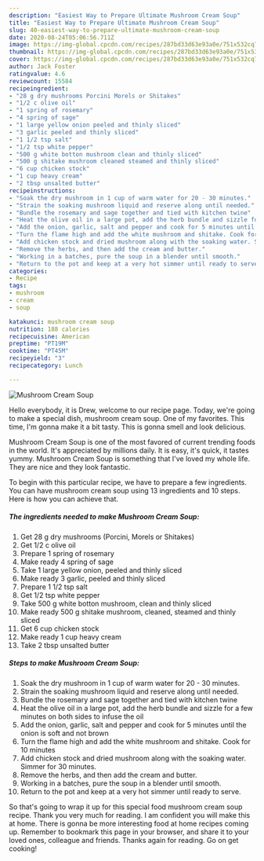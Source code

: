 ```yaml
---
description: "Easiest Way to Prepare Ultimate Mushroom Cream Soup"
title: "Easiest Way to Prepare Ultimate Mushroom Cream Soup"
slug: 40-easiest-way-to-prepare-ultimate-mushroom-cream-soup
date: 2020-08-24T05:06:56.711Z
image: https://img-global.cpcdn.com/recipes/287bd33d63e93a0e/751x532cq70/mushroom-cream-soup-recipe-main-photo.jpg
thumbnail: https://img-global.cpcdn.com/recipes/287bd33d63e93a0e/751x532cq70/mushroom-cream-soup-recipe-main-photo.jpg
cover: https://img-global.cpcdn.com/recipes/287bd33d63e93a0e/751x532cq70/mushroom-cream-soup-recipe-main-photo.jpg
author: Jack Foster
ratingvalue: 4.6
reviewcount: 15584
recipeingredient:
- "28 g dry mushrooms Porcini Morels or Shitakes"
- "1/2 c olive oil"
- "1 spring of rosemary"
- "4 spring of sage"
- "1 large yellow onion peeled and thinly sliced"
- "3 garlic peeled and thinly sliced"
- "1 1/2 tsp salt"
- "1/2 tsp white pepper"
- "500 g white botton mushroom clean and thinly sliced"
- "500 g shitake mushroom cleaned steamed and thinly sliced"
- "6 cup chicken stock"
- "1 cup heavy cream"
- "2 tbsp unsalted butter"
recipeinstructions:
- "Soak the dry mushroom in 1 cup of warm water for 20 - 30 minutes."
- "Strain the soaking mushroom liquid and reserve along until needed."
- "Bundle the rosemary and sage together and tied with kitchen twine"
- "Heat the olive oil in a large pot, add the herb bundle and sizzle for a few minutes on both sides to infuse the oil"
- "Add the onion, garlic, salt and pepper and cook for 5 minutes until the onion is soft and not brown"
- "Turn the flame high and add the white mushroom and shitake. Cook for 10 minutes"
- "Add chicken stock and dried mushroom along with the soaking water. Simmer for 30 minutes."
- "Remove the herbs, and then add the cream and butter."
- "Working in a batches, pure the soup in a blender until smooth."
- "Return to the pot and keep at a very hot simmer until ready to serve."
categories:
- Recipe
tags:
- mushroom
- cream
- soup

katakunci: mushroom cream soup 
nutrition: 188 calories
recipecuisine: American
preptime: "PT19M"
cooktime: "PT45M"
recipeyield: "3"
recipecategory: Lunch

---
```



![Mushroom Cream Soup](https://img-global.cpcdn.com/recipes/287bd33d63e93a0e/751x532cq70/mushroom-cream-soup-recipe-main-photo.jpg)

Hello everybody, it is Drew, welcome to our recipe page. Today, we're going to make a special dish, mushroom cream soup. One of my favorites. This time, I'm gonna make it a bit tasty. This is gonna smell and look delicious.

Mushroom Cream Soup is one of the most favored of current trending foods in the world. It's appreciated by millions daily. It is easy, it's quick, it tastes yummy. Mushroom Cream Soup is something that I've loved my whole life. They are nice and they look fantastic.




To begin with this particular recipe, we have to prepare a few ingredients. You can have mushroom cream soup using 13 ingredients and 10 steps. Here is how you can achieve that.

<!--inarticleads1-->

##### The ingredients needed to make Mushroom Cream Soup:

1. Get 28 g dry mushrooms (Porcini, Morels or Shitakes)
1. Get 1/2 c olive oil
1. Prepare 1 spring of rosemary
1. Make ready 4 spring of sage
1. Take 1 large yellow onion, peeled and thinly sliced
1. Make ready 3 garlic, peeled and thinly sliced
1. Prepare 1 1/2 tsp salt
1. Get 1/2 tsp white pepper
1. Take 500 g white botton mushroom, clean and thinly sliced
1. Make ready 500 g shitake mushroom, cleaned, steamed and thinly sliced
1. Get 6 cup chicken stock
1. Make ready 1 cup heavy cream
1. Take 2 tbsp unsalted butter




<!--inarticleads2-->

##### Steps to make Mushroom Cream Soup:

1. Soak the dry mushroom in 1 cup of warm water for 20 - 30 minutes.
1. Strain the soaking mushroom liquid and reserve along until needed.
1. Bundle the rosemary and sage together and tied with kitchen twine
1. Heat the olive oil in a large pot, add the herb bundle and sizzle for a few minutes on both sides to infuse the oil
1. Add the onion, garlic, salt and pepper and cook for 5 minutes until the onion is soft and not brown
1. Turn the flame high and add the white mushroom and shitake. Cook for 10 minutes
1. Add chicken stock and dried mushroom along with the soaking water. Simmer for 30 minutes.
1. Remove the herbs, and then add the cream and butter.
1. Working in a batches, pure the soup in a blender until smooth.
1. Return to the pot and keep at a very hot simmer until ready to serve.




So that's going to wrap it up for this special food mushroom cream soup recipe. Thank you very much for reading. I am confident you will make this at home. There is gonna be more interesting food at home recipes coming up. Remember to bookmark this page in your browser, and share it to your loved ones, colleague and friends. Thanks again for reading. Go on get cooking!

